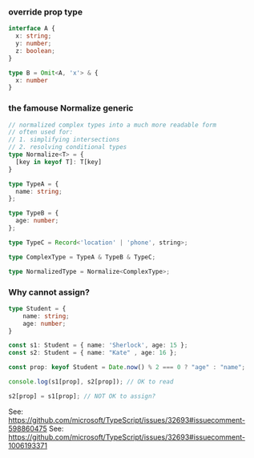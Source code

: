 ### override prop type

```typescript
interface A {
  x: string;
  y: number;
  z: boolean;
}

type B = Omit<A, 'x'> & {
  x: number
}
```

### the famouse Normalize generic

```ts
// normalized complex types into a much more readable form
// often used for:
// 1. simplifying intersections
// 2. resolving conditional types
type Normalize<T> = {
  [key in keyof T]: T[key]
}

type TypeA = {
  name: string;
};

type TypeB = {
  age: number;
};

type TypeC = Record<'location' | 'phone', string>;

type ComplexType = TypeA & TypeB & TypeC;

type NormalizedType = Normalize<ComplexType>;

```

### Why cannot assign?

```typescript
type Student = {
    name: string;
    age: number;
}

const s1: Student = { name: 'Sherlock', age: 15 };
const s2: Student = { name: "Kate" , age: 16 };

const prop: keyof Student = Date.now() % 2 === 0 ? "age" : "name";

console.log(s1[prop], s2[prop]); // OK to read

s2[prop] = s1[prop]; // NOT OK to assign?
```

See: https://github.com/microsoft/TypeScript/issues/32693#issuecomment-598860475
See: https://github.com/microsoft/TypeScript/issues/32693#issuecomment-1006193371
